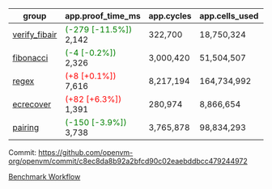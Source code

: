 | group | app.proof_time_ms | app.cycles | app.cells_used | leaf.proof_time_ms | leaf.cycles | leaf.cells_used |
| -- | -- | -- | -- | -- | -- | -- |
| [verify_fibair](https://github.com/openvm-org/openvm/blob/benchmark-results/benchmarks-pr/1959/verify_fibair-c8ec8da8b92a2bfcd90c02eaebddbcc479244972.md) |<span style='color: green'>(-279 [-11.5%])</span> 2,142 |  322,700 |  18,750,324 |- | - | - |
| [fibonacci](https://github.com/openvm-org/openvm/blob/benchmark-results/benchmarks-pr/1959/fibonacci-c8ec8da8b92a2bfcd90c02eaebddbcc479244972.md) |<span style='color: green'>(-4 [-0.2%])</span> 2,326 |  3,000,420 |  51,504,507 |- | - | - |
| [regex](https://github.com/openvm-org/openvm/blob/benchmark-results/benchmarks-pr/1959/regex-c8ec8da8b92a2bfcd90c02eaebddbcc479244972.md) |<span style='color: red'>(+8 [+0.1%])</span> 7,616 |  8,217,194 |  164,734,992 |- | - | - |
| [ecrecover](https://github.com/openvm-org/openvm/blob/benchmark-results/benchmarks-pr/1959/ecrecover-c8ec8da8b92a2bfcd90c02eaebddbcc479244972.md) |<span style='color: red'>(+82 [+6.3%])</span> 1,391 |  280,974 |  8,866,654 |- | - | - |
| [pairing](https://github.com/openvm-org/openvm/blob/benchmark-results/benchmarks-pr/1959/pairing-c8ec8da8b92a2bfcd90c02eaebddbcc479244972.md) |<span style='color: green'>(-150 [-3.9%])</span> 3,738 |  3,765,878 |  98,834,293 |- | - | - |


Commit: https://github.com/openvm-org/openvm/commit/c8ec8da8b92a2bfcd90c02eaebddbcc479244972

[Benchmark Workflow](https://github.com/openvm-org/openvm/actions/runs/16920593586)
